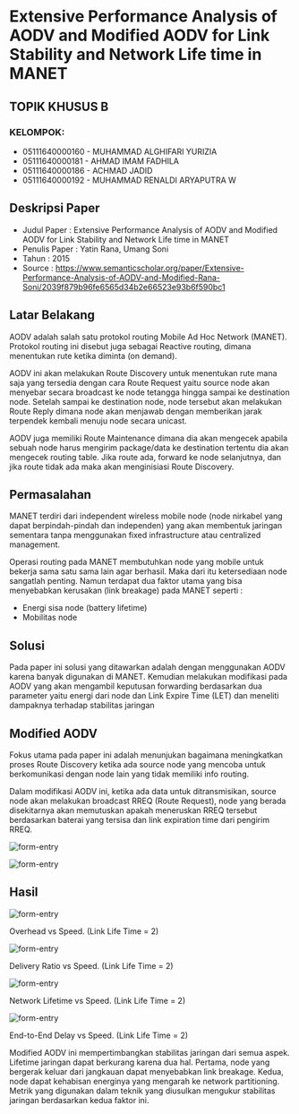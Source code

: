 # Extensive Performance Analysis of AODV and Modified AODV for Link Stability and Network Life time in MANET

## TOPIK KHUSUS B

### KELOMPOK:
*  05111640000160 - MUHAMMAD ALGHIFARI YURIZIA
*  05111640000181 - AHMAD IMAM FADHILA
*  05111640000186 - ACHMAD JADID
*  05111640000192 - MUHAMMAD RENALDI ARYAPUTRA W

## Deskripsi Paper
*  Judul Paper : Extensive Performance Analysis of AODV and Modified AODV for Link Stability and Network Life time in MANET
*  Penulis Paper : Yatin Rana, Umang Soni
*  Tahun : 2015
*  Source : https://www.semanticscholar.org/paper/Extensive-Performance-Analysis-of-AODV-and-Modified-Rana-Soni/2039f879b96fe6565d34b2e66523e93b6f590bc1


## Latar Belakang
AODV adalah salah satu protokol routing Mobile Ad Hoc Network (MANET). Protokol routing  ini disebut juga sebagai Reactive routing, dimana  menentukan rute ketika diminta (on demand).

AODV ini akan melakukan Route Discovery untuk menentukan rute mana saja yang tersedia dengan cara Route Request yaitu source node akan menyebar secara broadcast ke node tetangga hingga sampai ke destination node. Setelah sampai ke destination node, node tersebut akan melakukan Route Reply dimana node akan menjawab dengan memberikan jarak terpendek kembali menuju node secara unicast.

AODV juga memiliki Route Maintenance dimana dia akan mengecek apabila sebuah node harus mengirim package/data ke destination tertentu dia akan mengecek routing table. Jika route ada, forward ke node selanjutnya, dan jika route tidak ada maka akan menginisiasi Route Discovery.


## Permasalahan
MANET terdiri dari independent wireless mobile node (node nirkabel yang dapat berpindah-pindah dan independen) yang akan membentuk jaringan sementara tanpa menggunakan fixed infrastructure atau centralized management.

Operasi routing pada MANET membutuhkan node yang mobile untuk bekerja sama satu sama lain agar berhasil. Maka dari itu ketersediaan node sangatlah penting. Namun terdapat dua faktor utama yang bisa menyebabkan kerusakan (link breakage) pada MANET seperti :
*  Energi sisa node (battery lifetime)
*  Mobilitas node


## Solusi
Pada paper ini solusi yang ditawarkan adalah dengan menggunakan AODV karena banyak digunakan di MANET. Kemudian melakukan modifikasi pada AODV yang akan mengambil keputusan forwarding berdasarkan dua parameter yaitu energi dari node dan Link Expire Time (LET) dan meneliti dampaknya terhadap stabilitas jaringan


## Modified AODV
Fokus utama pada paper ini adalah menunjukan bagaimana meningkatkan proses Route Discovery ketika ada source node yang mencoba untuk berkomunikasi  dengan node lain yang tidak memiliki info routing.

Dalam modifikasi AODV ini, ketika ada data untuk ditransmisikan, source node akan melakukan broadcast RREQ (Route Request), node yang berada disekitarnya akan memutuskan apakah meneruskan RREQ tersebut berdasarkan baterai yang tersisa dan link expiration time dari pengirim RREQ.

![form-entry](https://raw.githubusercontent.com/jadidampme/Modify_AODV--Link_Stability_-_Network_Lifetime_in_MANET/master/pictures/Screenshot_1.png)

![form-entry](https://raw.githubusercontent.com/jadidampme/Modify_AODV--Link_Stability_-_Network_Lifetime_in_MANET/master/pictures/Screenshot_2.png)


## Hasil
![form-entry](https://raw.githubusercontent.com/jadidampme/Modify_AODV--Link_Stability_-_Network_Lifetime_in_MANET/master/pictures/Screenshot_3.png)

Overhead vs Speed. (Link Life Time = 2)

![form-entry](https://raw.githubusercontent.com/jadidampme/Modify_AODV--Link_Stability_-_Network_Lifetime_in_MANET/master/pictures/Screenshot_4.png)

Delivery Ratio vs Speed. (Link Life Time = 2)

![form-entry](https://raw.githubusercontent.com/jadidampme/Modify_AODV--Link_Stability_-_Network_Lifetime_in_MANET/master/pictures/Screenshot_5.png)

Network Lifetime vs Speed. (Link Life Time = 2)

![form-entry](https://raw.githubusercontent.com/jadidampme/Modify_AODV--Link_Stability_-_Network_Lifetime_in_MANET/master/pictures/Screenshot_5.png)

End-to-End Delay vs Speed. (Link Life Time = 2)

Modified AODV ini mempertimbangkan stabilitas jaringan dari semua aspek. Lifetime jaringan dapat berkurang karena dua hal. Pertama, node yang bergerak keluar dari jangkauan dapat menyebabkan link breakage. Kedua, node dapat kehabisan energinya yang mengarah ke network partitioning. Metrik yang digunakan dalam teknik yang diusulkan mengukur stabilitas jaringan berdasarkan kedua faktor ini.
